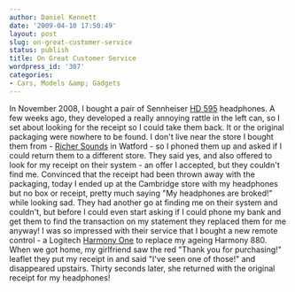 ```yaml
---
author: Daniel Kennett
date: '2009-04-10 17:50:49'
layout: post
slug: on-great-customer-service
status: publish
title: On Great Customer Service
wordpress_id: '307'
categories:
- Cars, Models &amp; Gadgets
---
```


In November 2008, I bought a pair of Sennheiser [HD 595](http://www.sennheiser.com/sennheiser/home_en.nsf/product.html?ReadForm&path=private_headphones_audiophile-headphones&product=005343&row=2)
headphones. A few weeks ago, they developed a really annoying rattle in
the left can, so I set about looking for the receipt so I could take
them back. It or the original packaging were nowhere to be found. I
don't live near the store I bought them from - [Richer Sounds](http://www.richersounds.com/) in Watford - so I phoned them up
and asked if I could return them to a different store. They said yes,
and also offered to look for my receipt on their system - an offer I
accepted, but they couldn't find me. Convinced that the receipt had been
thrown away with the packaging, today I ended up at the Cambridge store
with my headphones but no box or receipt, pretty much saying "My
headphones are broked!" while looking sad. They had another go at
finding me on their system and couldn't, but before I could even start
asking if I could phone my bank and get them to find the transaction on
my statement they replaced them for me anyway! I was so impressed with
their service that I bought a new remote control - a Logitech [Harmony One](http://www.logitech.com/index.cfm/remotes/universal_remotes/devices/3898&cl=US,EN)
to replace my ageing Harmony 880. When we got home, my girlfriend saw
the red "Thank you for purchasing!" leaflet they put my receipt in and
said "I've seen one of those!" and disappeared upstairs. Thirty seconds
later, she returned with the original receipt for my headphones!
